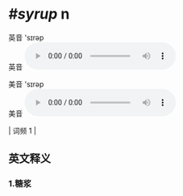 # ***\#syrup*** n
英音 'sɪrəp  
英音
<audio src="./media/syrup1.aac" controls="controls"></audio>

美音 'sɪrəp  
美音
<audio src="./media/syrup2.aac" controls="controls"></audio>



| 词频 1 |  

英文释义
---
### 1.**糖浆**  


